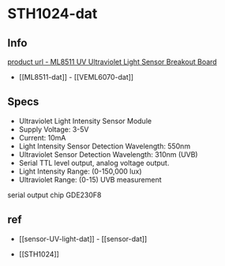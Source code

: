 
# STH1024-dat


## Info

[product url - ML8511 UV Ultraviolet Light Sensor Breakout Board](https://www.electrodragon.com/product/ml8511-uv-sensor-breakout-board-analog/)


- [[ML8511-dat]] -  [[VEML6070-dat]]

## Specs 


- Ultraviolet Light Intensity Sensor Module
- Supply Voltage: 3-5V
- Current: 10mA
- Light Intensity Sensor Detection Wavelength: 550nm
- Ultraviolet Sensor Detection Wavelength: 310nm (UVB)
- Serial TTL level output, analog voltage output.
- Light Intensity Range: (0-150,000 lux)
- Ultraviolet Range: (0-15) UVB measurement

serial output chip GDE230F8 


## ref 

- [[sensor-UV-light-dat]] - [[sensor-dat]]

- [[STH1024]]

